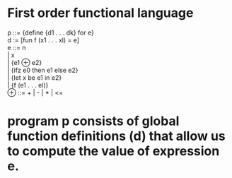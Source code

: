 # First order functional language
p ::= {define {d1 . . . dk} for e} <br />
d := [fun f (x1 . . . xl) = e] <br />
e ::= n <br />
   | x <br />
   | {e1 ⊕ e2} <br />
   | {ifz e0 then e1 else e2} <br />
   | {let x be e1 in e2} <br />
   | {f (e1 . . . el)} <br />
⊕ ::= + | - | * | <= <br />
# program p consists of global function definitions (d) that allow us to compute the value of expression e.
